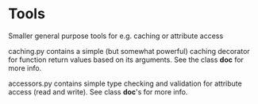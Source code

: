 # Tools
Smaller general purpose tools for e.g. caching or attribute access

caching.py contains a simple (but somewhat powerful) caching decorator for function return values based on its arguments. See the class __doc__ for more info.

accessors.py contains simple type checking and validation for attribute access (read and write). See class __doc__'s for more info.
